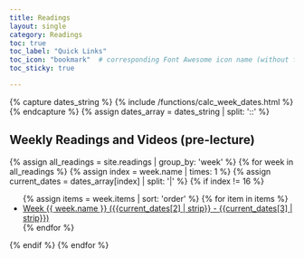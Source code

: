```yaml
---
title: Readings
layout: single
category: Readings
toc: true
toc_label: "Quick Links"
toc_icon: "bookmark"  # corresponding Font Awesome icon name (without fa prefix)
toc_sticky: true

---
```



{% capture dates_string %}
  {% include /functions/calc_week_dates.html %}
{% endcapture %}
{% assign dates_array = dates_string | split: '::' %}	


<h2>Weekly Readings and Videos (pre-lecture)</h2>
{% assign all_readings = site.readings | group_by: 'week' %}
{% for week in all_readings %}
{% assign index = week.name | times: 1 %} 
{% assign current_dates = dates_array[index] | split: '|' %}
{% if index != 16 %}

<ul>
    {% assign items = week.items | sort: 'order' %}
    {% for item in items %}
    <li><a href="{{ site.baseurl }}{{ item.url }}">Week {{ week.name }} ({{current_dates[2] | strip}} - {{current_dates[3] | strip}})</a></li>
    {% endfor %}
</ul>
{% endif %}
{% endfor %}
